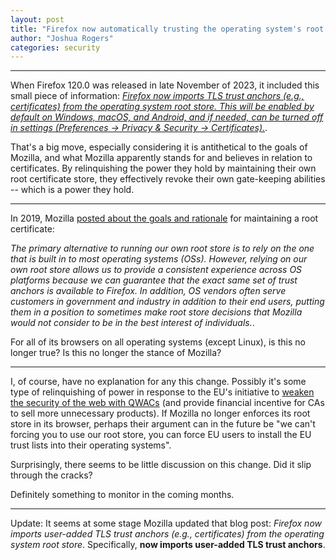 ```yaml
---
layout: post
title: "Firefox now automatically trusting the operating system's root store for TLS certificates"
author: "Joshua Rogers"
categories: security
---
```


---

When Firefox 120.0 was released in late November of 2023, it included this small piece of information: [_Firefox now imports TLS trust anchors (e.g., certificates) from the operating system root store. This will be enabled by default on Windows, macOS, and Android, and if needed, can be turned off in settings (Preferences → Privacy & Security → Certificates)._](https://www.mozilla.org/en-US/firefox/120.0/releasenotes/).

That's a big move, especially considering it is antithetical to the goals of Mozilla, and what  Mozilla apparently stands for and believes in relation to certificates. By relinquishing the power they hold by maintaining their own root certificate store, they effectively revoke their own gate-keeping abilities -- which is a power they hold.

---

In 2019, Mozilla [posted about the goals and rationale](https://blog.mozilla.org/security/2019/02/14/why-does-mozilla-maintain-our-own-root-certificate-store/
) for maintaining a root certificate:

_The primary alternative to running our own root store is to rely on the one that is built in to most operating systems (OSs). However, relying on our own root store allows us to provide a consistent experience across OS platforms because we can guarantee that the exact same set of trust anchors is available to Firefox. In addition, OS vendors often serve customers in government and industry in addition to their end users, putting them in a position to sometimes make root store decisions that Mozilla would not consider to be in the best interest of individuals._.

For all of its browsers on all operating systems (except Linux), is this no longer true? Is this no longer the stance of Mozilla?

---

I, of course, have no explanation for any this change. Possibly it's some type of relinquishing of power in response to the EU's initiative to [weaken the security of the web with QWACs](https://securityriskahead.eu/) (and provide financial incentive for CAs to sell more unnecessary products). If Mozilla no longer enforces its root store in its browser, perhaps their argument can in the future be "we can't forcing you to use our root store, you can force EU users to install the EU trust lists into their operating systems".

Surprisingly, there seems to be little discussion on this change. Did it slip through the cracks?

Definitely something to monitor in the coming months.


---

Update: It seems at some stage Mozilla updated that blog post: _Firefox now imports user-added TLS trust anchors (e.g., certificates) from the operating system root store_. Specifically, __now imports user-added TLS trust anchors__.
